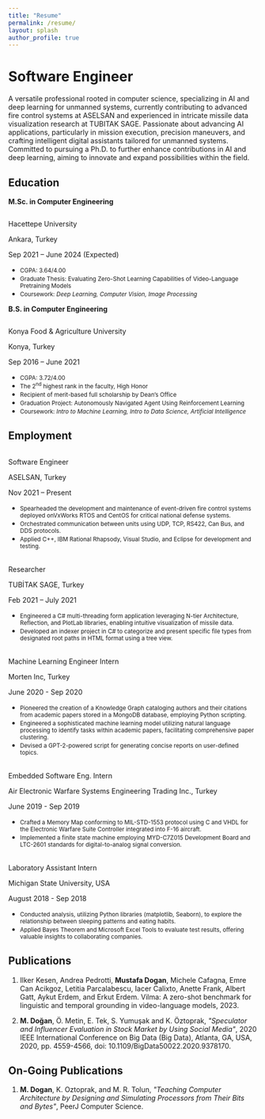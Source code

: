 ```yaml
---
title: "Resume"
permalink: /resume/
layout: splash
author_profile: true
---
```



# Software Engineer
A versatile professional rooted in computer science, specializing in AI and deep learning for unmanned systems, currently contributing to advanced fire control systems at ASELSAN and experienced in intricate missile data visualization research at TUBITAK SAGE. Passionate about advancing AI applications, particularly in mission execution, precision maneuvers, and crafting intelligent digital assistants tailored for unmanned systems. Committed to pursuing a Ph.D. to further enhance contributions in AI and deep learning, aiming to innovate and expand possibilities within the field.

## Education

**M.Sc. in Computer Engineering**  

<div id="textbox" style="overflow: auto;">
   <p class="alignleft">Hacettepe University</p>
   <p class="aligncenter">Ankara, Turkey</p>
   <p class="alignright">Sep 2021 – June 2024 (Expected)</p>
</div>

<ul style="margin: 0;">
  <li style="margin: 0;"><small style="margin: 0;">CGPA: 3.64/4.00</small></li>
  <li style="margin: 0;"><small style="margin: 0;">Graduate Thesis: Evaluating Zero-Shot Learning Capabilities of Video-Language Pretraining Models </small></li>
  <li style="margin: 0;"><small style="margin: 0;">Coursework: <em>Deep Learning, Computer Vision, Image Processing</em></small></li>
</ul>


**B.S. in Computer Engineering**  

<div id="textbox" style="overflow: auto;">
   <p class="alignleft">Konya Food & Agriculture University</p>
   <p class="aligncenter">Konya, Turkey</p>
   <p class="alignright">Sep 2016 – June 2021</p>
</div>

<ul style="margin: 0; ">
  <li style="margin: 0;"><small style="margin: 0; left: -10px;">CGPA: 3.72/4.00</small></li>
  <li style="margin: 0; "><small>The 2<sup>nd</sup> highest rank in the faculty, High Honor</small></li>
  <li style="margin: 0; "><small>Recipient of merit-based full scholarship by Dean’s Office</small></li>
  <li style="margin: 0; "><small>Graduation Project: Autonomously Navigated Agent Using Reinforcement Learning</small></li>
  <li style="margin: 0; "><small >Coursework: <em>Intro to Machine Learning, Intro to Data Science, Artificial Intelligence</em></small></li>
</ul>

## Employment 

<div id="textbox" style="overflow: auto;">
   <p class="alignleft">Software Engineer</p>
   <p class="aligncenter">ASELSAN, Turkey</p>
   <p class="alignright">Nov 2021 – Present</p>
</div>

<ul style="margin: 0;">
  <li style="margin: 0;"><small style="margin: 0;">Spearheaded the development and maintenance of event-driven fire control systems deployed onVxWorks
RTOS and CentOS for critical national defense systems.</small></li>
  <li style="margin: 0;"><small style="margin: 0;">Orchestrated communication between units using UDP, TCP, RS422, Can Bus, and DDS protocols.</small></li>
  <li><small style="margin: 0;">Applied C++, IBM Rational Rhapsody, Visual Studio, and Eclipse for development and testing.</small></li>
</ul>
 
<br>

<div id="textbox" style="overflow: auto;">
   <p class="alignleft">Researcher</p>
   <p class="aligncenter">TUBİTAK SAGE, Turkey</p>
   <p class="alignright">Feb 2021 – July 2021</p>
</div>

<ul style="margin: 0;">
  <li style="margin: 0;"><small style="margin: 0; left: -10px;">Engineered a C# multi-threading form application leveraging N-tier Architecture, Reflection, and PlotLab libraries, enabling intuitive visualization of missile data.</small></li>
  <li><small style="margin: 0; ">Developed an indexer project in C# to categorize and present specific file types from designated root paths in HTML format using a tree view.</small></li>
</ul>
 
<br>

<div id="textbox" style="overflow: auto;">
   <p class="alignleft">Machine Learning Engineer Intern</p>
   <p class="aligncenter"> Morten Inc, Turkey</p>
   <p class="alignright">June 2020 - Sep 2020</p>
</div>

<ul style="margin: 0;">
  <li style="margin: 0;"><small style="margin: 0;">Pioneered the creation of a Knowledge Graph cataloging authors and their citations from academic papers stored in a MongoDB database, employing Python scripting.</small></li>
  <li style="margin: 0;"><small style="margin: 0;">Engineered a sophisticated machine learning model utilizing natural language processing to identify tasks within academic papers, facilitating comprehensive paper clustering.</small></li>
  <li style="margin: 0;"><small style="margin: 0;">Devised a GPT-2-powered script for generating concise reports on user-defined topics.</small></li>
</ul>
 
<br>

<div id="textbox" style="overflow: auto;">
   <p class="alignleft">Embedded Software Eng. Intern</p>
   <p class="aligncenter">Air Electronic Warfare Systems Engineering Trading Inc., Turkey</p>
   <p class="alignright">June 2019 - Sep 2019</p>
</div>

<ul style="margin: 0;">
  <li style="margin: 0;"><small style="margin: 0;">Crafted a Memory Map conforming to MIL-STD-1553 protocol using C and VHDL for the Electronic Warfare
Suite Controller integrated into F-16 aircraft.</small></li>
  <li style="margin: 0;"><small style="margin: 0;">Implemented a finite state machine employing MYD-C7Z015 Development Board and LTC-2601 standards for
digital-to-analog signal conversion.</small></li>
</ul>
 
<br>

<div id="textbox" style="overflow: auto;">
   <p class="alignleft">Laboratory Assistant Intern</p>
   <p class="aligncenter">Michigan State University, USA</p>
   <p class="alignright">August 2018 - Sep 2018</p>
</div>

<ul style="margin: 0;">
  <li style="margin: 0;"><small style="margin: 0;">Conducted analysis, utilizing Python libraries (matplotlib, Seaborn), to explore the relationship between sleeping patterns and eating habits.</small></li>
  <li style="margin: 0;"><small style="margin: 0;">Applied Bayes Theorem and Microsoft Excel Tools to evaluate test results, offering valuable insights to collaborating companies.</small></li>
</ul>

## Publications

<ol>
  <li>
    <p>
      Ilker Kesen, Andrea Pedrotti, <strong>Mustafa Dogan</strong>, Michele Cafagna, Emre Can Acikgoz, Letitia Parcalabescu,
Iacer Calixto, Anette Frank, Albert Gatt, Aykut Erdem, and Erkut Erdem. Vilma: A zero-shot benchmark
for linguistic and temporal grounding in video-language models, 2023.
    </p>
  </li>
  
  <li>
    <p>
      <strong>M. Doğan</strong>, Ö. Metin, E. Tek, S. Yumuşak and K. Öztoprak, 
      <em>"Speculator and Influencer Evaluation in Stock Market by Using Social Media"</em>, 2020 IEEE International Conference on Big Data (Big Data), Atlanta, GA, USA, 2020, pp. 4559-4566, doi: 10.1109/BigData50022.2020.9378170.
    </p>
  </li>
</ol>

## On-Going Publications

<ol>
  <li>
    <p>
      <strong>M. Dogan</strong>, K. Oztoprak, and M. R. Tolun,
      <em>"Teaching Computer Architecture by Designing and Simulating Processors from Their Bits and Bytes"</em>, PeerJ Computer Science.
    </p>
  </li>
</ol>